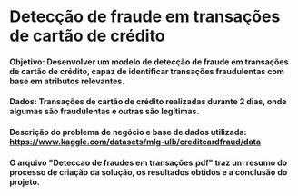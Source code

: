 # Detecção de fraude em transações de cartão de crédito
#### Objetivo: Desenvolver um modelo de detecção de fraude em transações de cartão de crédito, capaz de identificar transações fraudulentas com base em atributos relevantes.
#### Dados: Transações de cartão de crédito realizadas durante 2 dias, onde algumas são fraudulentas e outras são legítimas.

#### Descrição do problema de negócio e base de dados utilizada: https://www.kaggle.com/datasets/mlg-ulb/creditcardfraud/data

#### O arquivo "Deteccao de fraudes em transações.pdf" traz um resumo do processo de criação da solução, os resultados obtidos e a conclusão do projeto.
